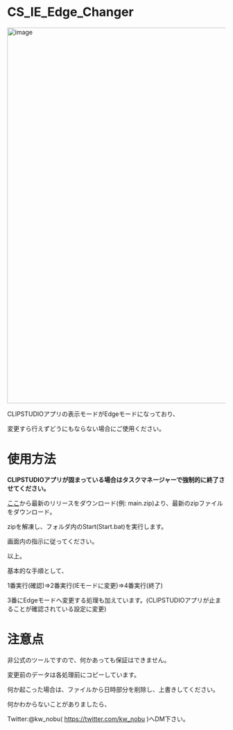 # CS_IE_Edge_Changer
<img width="867" alt="image" src="https://user-images.githubusercontent.com/44832116/212723840-0bbe3a98-d483-4cc8-8b59-2e94dd75cc96.png">

CLIPSTUDIOアプリの表示モードがEdgeモードになっており、

変更すら行えずどうにもならない場合にご使用ください。

# 使用方法

**CLIPSTUDIOアプリが固まっている場合はタスクマネージャーで強制的に終了させてください。**

[ここ](https://github.com/kawa-nobu/CS_IE_Edge_Changer/archive/refs/heads/main.zip)から最新のリリースをダウンロード(例: main.zip)より、最新のzipファイルをダウンロード。

zipを解凍し、フォルダ内のStart(Start.bat)を実行します。

画面内の指示に従ってください。

以上。

基本的な手順として、

1番実行(確認)=>2番実行(IEモードに変更)=>4番実行(終了)

3番にEdgeモードへ変更する処理も加えています。(CLIPSTUDIOアプリが止まることが確認されている設定に変更)

# 注意点
非公式のツールですので、何かあっても保証はできません。

変更前のデータは各処理前にコピーしています。

何か起こった場合は、ファイルから日時部分を削除し、上書きしてください。

何かわからないことがありましたら、

Twitter:@kw_nobu( https://twitter.com/kw_nobu )へDM下さい。
